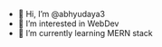 - 👋 Hi, I’m @abhyudaya3
- 👀 I’m interested in WebDev
- 🌱 I’m currently learning MERN stack

<!---
abhyudaya3/abhyudaya3 is a ✨ special ✨ repository because its `README.md` (this file) appears on your GitHub profile.
You can click the Preview link to take a look at your changes.
- 💞️ I’m looking to collaborate on 
- 📫 How to reach me ...
- 😄 Pronouns: ...
- ⚡ Fun fact: ...
--->
